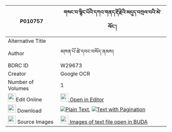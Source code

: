 |P010757|གསང་བ་སྙིང་པོའི་དཀའ་གནད་རྡོ་རྗེའི་མདུད་བཀྲལ་བའི་མེ་ལོང་། 
| --- | --- 
|Alternative Title |
|Author| མཁན་པོ་ཚེ་དབང་བསོད་ནམས།
|BDRC ID | W29673
|Creator | Google OCR
|Number of Volumes| 1
|<img width="25" src="https://img.icons8.com/color/25/000000/edit-property.png">Edit Online| [<img width="25" src="https://avatars.githubusercontent.com/u/45091458?s=200&v=4"> Open in Editor](http://editor.openpecha.org/P010757)
|<img width="25" src="https://img.icons8.com/fluent/48/000000/download-2.png"/>  Download | [![](https://img.icons8.com/color/20/000000/txt.png)Plain Text](https://github.com/Openpecha/P010757/releases/download/v1/sangwa_nyingpo_i_kane_dorje_i__plain_P010757.zip), [![](https://img.icons8.com/color/20/000000/txt.png)Text with Pagination](https://github.com/Openpecha/P010757/releases/download/v1/sangwa_nyingpo_i_kane_dorje_i__pages_P010757.zip)
|<img width="25" src="https://img.icons8.com/plasticine/100/000000/pictures-folder.png"/>  Source Images | [<img width="25" src="https://library.bdrc.io/icons/BUDA-small.svg"> Images of text file open in BUDA](https://library.bdrc.io/show/bdr:W29673)